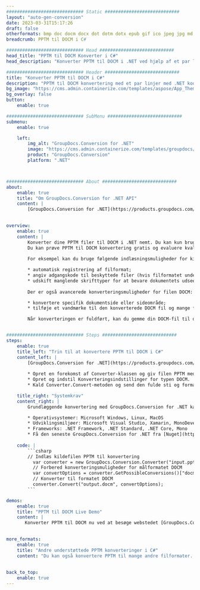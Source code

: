 ```yaml
---
############################# Static ############################
layout: "auto-gen-conversion"
date: 2023-03-31T15:17:26
draft: false
otherformats: bmp doc docm docx dot dotm dotx epub gif ico jpeg jpg md odt ott pdf png psd rtf tex tif tiff txt xps
breadcrumb: PPTM til DOCM i C#

############################# Head ############################
head_title: "PPTM til DOCM Konverter i C#"
head_description: "Konverter PPTM til DOCM i .NET ved hjælp af et par linjer kode. Brug GroupDocs Document Conversion API til at konvertere over 160 filformater."

############################# Header ############################
title: "Konverter PPTM til DOCM i C#"
description: "PPTM til DOCM konvertering med et par linjer med .NET kode"
bg_image: "https://cms.admin.containerize.com/templates/aspose/App_Themes/V3/images/bg/header1.png"
bg_overlay: false
button:
    enable: true

############################# SubMenu ############################
submenu:
    enable: true

    left:
        img_alt: "GroupDocs.Conversion for .NET"
        image: "https://cms.admin.containerize.com/templates/groupdocs/images/product-logos/90x90-noborder/groupdocs-conversion-net.png"
        product: "GroupDocs.Conversion"
        platform: ".NET"



############################# About ############################
about:
    enable: true
    title: "Om GroupDocs.Conversion for .NET API"
    content: |
        [GroupDocs.Conversion for .NET](https://products.groupdocs.com/conversion/net/) kan bruges til at konvertere Microsoft Word, Excel, PowerPoint, PDF, Visio og andre formater. GroupDocs.Conversion er en selvstændig API, der er velegnet til back-end og interne systemer, hvor høj ydeevne er påkrævet. Det afhænger ikke af nogen software som Microsoft eller Open Office.
    

overview:
    enable: true
    content: |
        Konverter dine PPTM filer til DOCM i .NET nemt. Du kan kun bruge et par C# kodelinjer i enhver platform efter eget valg, såsom - Windows, Linux, macOS.
        Du kan prøve PPTM til DOCM konvertering gratis og evaluere kvaliteten af ​​konverteringsresultaterne. Sammen med simple filkonverteringsscenarier kan du prøve mere avancerede muligheder for at indlæse kilden PPTM fil og for at gemme output DOCM resultat. 
        
        For eksempel kan du bruge følgende indlæsningsmuligheder for kilden PPTM:

        * automatisk registrering af filformat;
        * angiv adgangskode til beskyttede filer (hvis filformatet understøtter det);
        * udskift manglende skrifttyper for at bevare dokumentets udseende.
        
        Der er også avancerede konverteringsmuligheder for filen DOCM:

        * konvertere specifik dokumentside eller sideområde;
        * tilføje et vandmærke til den konverterede DOCM fil og mange flere.

        Når konverteringen er fuldført, kan du gemme din DOCM-fil til den lokale filsti eller ethvert tredjepartslager som FTP, Amazon S3, Google Drive, Dropbox osv. Bemærk venligst - for at konvertere PPTM til {{ TO}} er der ikke behov for yderligere software installeret - som MS Office, Open Office, Adobe Acrobat Reader osv.


############################# Steps ############################
steps:
    enable: true
    title_left: "Trin til at konvertere PPTM til DOCM i C#"
    content_left: |
        [GroupDocs.Conversion for .NET](https://products.groupdocs.com/conversion/net/) gør det nemt for udviklere at konvertere en PPTM fil til DOCM med et par linjer kode.
        
        * Opret en forekomst af Converter-klassen og giv filen PPTM med den fulde sti
        * Opret og indstil Konverteringsindstillinger for typen DOCM.
        * Kald Converter.Convert-metoden og send den fulde sti og format (DOCM) som en parameter

    title_right: "Systemkrav"
    content_right: |
        Grundlæggende konvertering med GroupDocs.Conversion for .NET kan udføres med nogle få enkle trin. Vores API'er understøttes på alle større platforme og operativsystemer. Før du udfører koden nedenfor, skal du sørge for, at du har følgende forudsætninger installeret på dit system.

        * Operativsystemer: Microsoft Windows, Linux, MacOS
        * Udviklingsmiljøer: Microsoft Visual Studio, Xamarin, MonoDevelop
        * Frameworks: .NET Framework, .NET Standard, .NET Core, Mono
        * Få den seneste GroupDocs.Conversion for .NET fra [Nuget](https://www.nuget.org/packages/groupdocs.conversion)
         
    code: |
        ```csharp    
        // Indlæs kildefilen PPTM til konvertering
          var converter = new GroupDocs.Conversion.Converter("input.pptm");
          // Forbered konverteringsmuligheder for målformatet DOCM
          var convertOptions = converter.GetPossibleConversions()["docm"].ConvertOptions;
          // Konverter til formatet DOCM
          converter.Convert("output.docm", convertOptions);
        ```

demos:
    enable: true
    title: "PPTM til DOCM Live Demo"
    content: |
       Konverter PPTM til DOCM nu ved at besøge webstedet [GroupDocs.Conversion App](https://products.groupdocs.app/conversion/family). Online demo har følgende fordele
          

more_formats:
    enable: true
    title: "Andre understøttede PPTM konverteringer i C#"
    content: "Du kan også konvertere PPTM til mange andre filformater. Se venligst listen nedenfor."
       
       
back_to_top:
    enable: true
---
```

